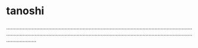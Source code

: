 # tanoshi
............................................................................................................................................................................................................................................................................